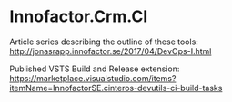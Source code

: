# Innofactor.Crm.CI

Article series describing the outline of these tools:
http://jonasrapp.innofactor.se/2017/04/DevOps-I.html

Published VSTS Build and Release extension:
https://marketplace.visualstudio.com/items?itemName=InnofactorSE.cinteros-devutils-ci-build-tasks
